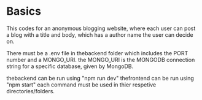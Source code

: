 # Basics

This codes for an anonymous blogging website, where each user can post a blog with a title and body, which has a author name the user can decide on.

There must be a .env file in thebackend folder which includes the PORT number and a MONGO_URI. the MONGO_URI is the MONGODB connection string for a specific database, given by MongoDB.

thebackend can be run using "npm run dev"
thefrontend can be run using "npm start"
each command must be used in thier respetive directories/folders.
